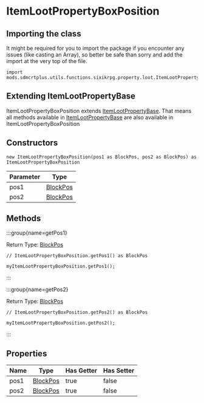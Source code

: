 # ItemLootPropertyBoxPosition

## Importing the class

It might be required for you to import the package if you encounter any issues (like casting an Array), so better be safe than sorry and add the import at the very top of the file.
```zenscript
import mods.sdmcrtplus.utils.functions.sixikrpg.property.loot.ItemLootPropertyBoxPosition;
```


## Extending ItemLootPropertyBase

ItemLootPropertyBoxPosition extends [ItemLootPropertyBase](/mods/sdmcrtplus/utils/functions/sixikrpg/property/loot/ItemLootPropertyBase). That means all methods available in [ItemLootPropertyBase](/mods/sdmcrtplus/utils/functions/sixikrpg/property/loot/ItemLootPropertyBase) are also available in ItemLootPropertyBoxPosition

## Constructors


```zenscript
new ItemLootPropertyBoxPosition(pos1 as BlockPos, pos2 as BlockPos) as ItemLootPropertyBoxPosition
```
| Parameter |                    Type                     |
|-----------|---------------------------------------------|
| pos1      | [BlockPos](/vanilla/api/util/math/BlockPos) |
| pos2      | [BlockPos](/vanilla/api/util/math/BlockPos) |



## Methods

:::group{name=getPos1}

Return Type: [BlockPos](/vanilla/api/util/math/BlockPos)

```zenscript
// ItemLootPropertyBoxPosition.getPos1() as BlockPos

myItemLootPropertyBoxPosition.getPos1();
```

:::

:::group{name=getPos2}

Return Type: [BlockPos](/vanilla/api/util/math/BlockPos)

```zenscript
// ItemLootPropertyBoxPosition.getPos2() as BlockPos

myItemLootPropertyBoxPosition.getPos2();
```

:::


## Properties

| Name |                    Type                     | Has Getter | Has Setter |
|------|---------------------------------------------|------------|------------|
| pos1 | [BlockPos](/vanilla/api/util/math/BlockPos) | true       | false      |
| pos2 | [BlockPos](/vanilla/api/util/math/BlockPos) | true       | false      |

